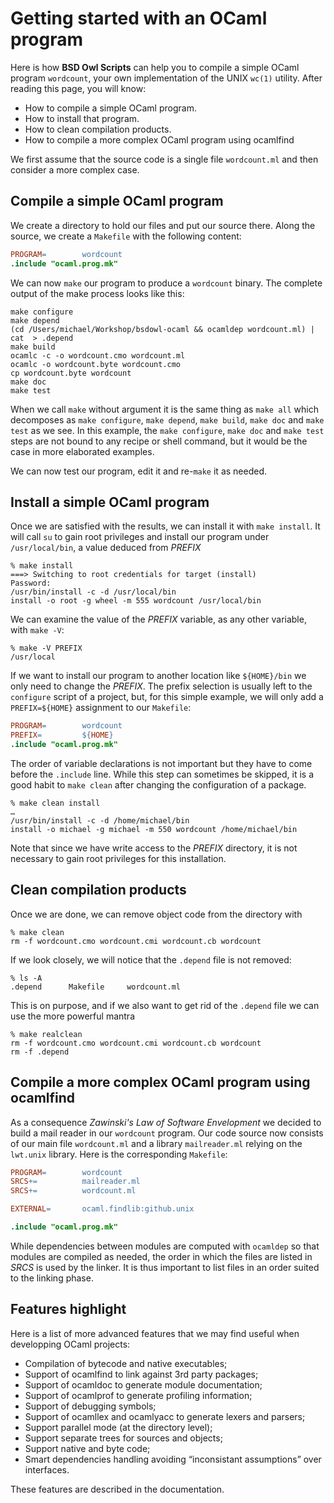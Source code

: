 # Getting started with an OCaml program

Here is how **BSD Owl Scripts** can help you to compile a simple OCaml
program `wordcount`, your own implementation of the UNIX `wc(1)`
utility.  After reading this page, you will know:

 - How to compile a simple OCaml program.
 - How to install that program.
 - How to clean compilation products.
 - How to compile a more complex OCaml program using ocamlfind

We first assume that the source code is a single file `wordcount.ml`
and then consider a more complex case.


## Compile a simple OCaml program

We create a directory to hold our files and put our source there.
Along the source, we create a `Makefile` with the following content:

```makefile
PROGRAM=		wordcount
.include "ocaml.prog.mk"
```

We can now `make` our program to produce a `wordcount` binary.  The
complete output of the make process looks like this:

```console
make configure
make depend
(cd /Users/michael/Workshop/bsdowl-ocaml && ocamldep wordcount.ml) | cat  > .depend
make build
ocamlc -c -o wordcount.cmo wordcount.ml
ocamlc -o wordcount.byte wordcount.cmo
cp wordcount.byte wordcount
make doc
make test
```

When we call `make` without argument it is the same thing as `make
all` which decomposes as `make configure`, `make depend`,
`make build`, `make doc` and `make test` as we see.  In this example,
the `make configure`, `make doc` and `make test` steps are not bound
to any recipe or shell command, but it would be the case in more
elaborated examples.

We can now test our program, edit it and re-`make` it as needed.


## Install a simple OCaml program

Once we are satisfied with the results, we can install it
with `make install`.  It will call `su` to gain root privileges
and install our program under `/usr/local/bin`,  a value deduced
from *PREFIX*

```console
% make install
===> Switching to root credentials for target (install)
Password:
/usr/bin/install -c -d /usr/local/bin
install -o root -g wheel -m 555 wordcount /usr/local/bin
```

We can examine the value of the *PREFIX* variable, as any other
variable, with `make -V`:

```console
% make -V PREFIX
/usr/local
```

If we want to install our program to another location like
`${HOME}/bin` we only need to change the *PREFIX*.  The prefix
selection is usually left to the `configure` script of a project,
but, for this simple example, we will only add a `PREFIX=${HOME}`
assignment to our `Makefile`:

```makefile
PROGRAM=		wordcount
PREFIX=			${HOME}
.include "ocaml.prog.mk"
```

The order of variable declarations is not important but they have to
come before the `.include` line.  While this step can sometimes be
skipped, it is a good habit to `make clean` after changing the
configuration of a package.


```console
% make clean install
…
/usr/bin/install -c -d /home/michael/bin
install -o michael -g michael -m 550 wordcount /home/michael/bin
```

Note that since we have write access to the *PREFIX* directory, it is
not necessary to gain root privileges for this installation.


## Clean compilation products

Once we are done, we can remove object code from the directory with

```console
% make clean
rm -f wordcount.cmo wordcount.cmi wordcount.cb wordcount
```

If we look closely, we will notice that the `.depend` file is not
removed:

```console
% ls -A
.depend      Makefile     wordcount.ml
```

This is on purpose, and if we also want to get rid of the `.depend`
file we can use the more powerful mantra

```console
% make realclean
rm -f wordcount.cmo wordcount.cmi wordcount.cb wordcount
rm -f .depend
```


## Compile a more complex OCaml program using ocamlfind

As a consequence _Zawinski's Law of Software Envelopment_ we decided
to build a mail reader in our `wordcount` program.  Our code source
now consists of our main file `wordcount.ml` and a library
`mailreader.ml` relying on the `lwt.unix` library.  Here is the
corresponding `Makefile`:

```makefile
PROGRAM=		wordcount
SRCS+=			mailreader.ml
SRCS+=			wordcount.ml

EXTERNAL=		ocaml.findlib:github.unix

.include "ocaml.prog.mk"
```

While dependencies between modules are computed with `ocamldep` so
that modules are compiled as needed, the order in which the files are
listed in *SRCS* is used by the linker.  It is thus important to list
files in an order suited to the linking phase.


## Features highlight

Here is a list of more advanced features that we may find useful when
developping OCaml projects:

 - Compilation of bytecode and native executables;
 - Support of ocamlfind to link against 3rd party packages;
 - Support of ocamldoc to generate module documentation;
 - Support of ocamlprof to generate profiling information;
 - Support of debugging symbols;
 - Support of ocamllex and ocamlyacc to generate lexers and parsers;
 - Support parallel mode (at the directory level);
 - Support separate trees for sources and objects;
 - Support native and byte code;
 - Smart dependencies handling avoiding “inconsistant assumptions” over
   interfaces.

These features are described in the documentation.

